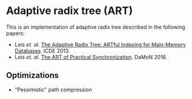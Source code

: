 # Adaptive radix tree (ART)

This is an implementation of adaptive radix tree described in the following papers:

- Leis *et. al.*  [The Adaptive Radix Tree: ARTful Indexing for Main-Memory Databases](https://db.in.tum.de/~leis/papers/ART.pdf).  ICDE 2013.
- Leis *et. al.*  [The ART of Practical Synchronization](https://db.in.tum.de/~leis/papers/artsync.pdf).  DaMoN 2016.



## Optimizations

- "Pessimistic" path compression
